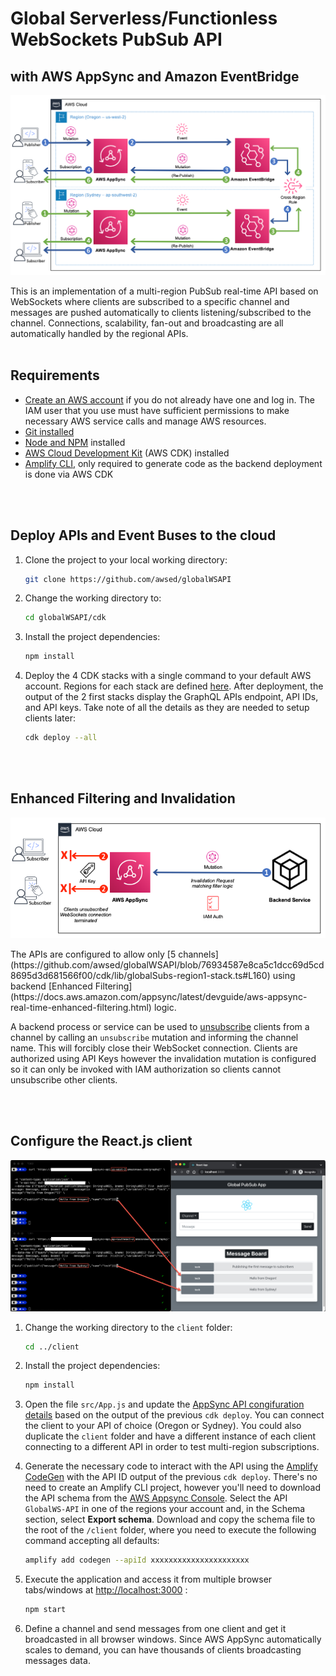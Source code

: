 # Global Serverless/Functionless WebSockets PubSub API 
## with AWS AppSync and Amazon EventBridge


![Screnshot](images/globalWSAPI.png)

This is an implementation of a multi-region PubSub real-time API based on WebSockets where clients are subscribed to a specific channel and messages are pushed automatically to clients listening/subscribed to the channel. Connections, scalability, fan-out and broadcasting are all automatically handled by the regional APIs.
<br/>
<br/>

## Requirements

* [Create an AWS account](https://portal.aws.amazon.com/gp/aws/developer/registration/index.html) if you do not already have one and log in. The IAM user that you use must have sufficient permissions to make necessary AWS service calls and manage AWS resources.
* [Git installed](https://git-scm.com/book/en/v2/Getting-Started-Installing-Git)
* [Node and NPM](https://nodejs.org/en/download/) installed
* [AWS Cloud Development Kit](https://docs.aws.amazon.com/cdk/latest/guide/cli.html) (AWS CDK) installed
* [Amplify CLI](https://docs.amplify.aws/cli/start/install/), only required to generate code as the backend deployment is done via AWS CDK
<br/>
<br/>

## Deploy APIs and Event Buses to the cloud

1. Clone the project to your local working directory:

   ```sh
   git clone https://github.com/awsed/globalWSAPI
   ```

2. Change the working directory to:

   ```sh
   cd globalWSAPI/cdk
   ```

3. Install the project dependencies:

   ```sh
   npm install
   ```

4. Deploy the 4 CDK stacks with a single command to your default AWS account. Regions for each stack are defined [here](https://github.com/awsed/globalWSAPI/blob/main/cdk/bin/multiregionsubs.ts). After deployment, the output of the 2 first stacks display the GraphQL APIs endpoint, API IDs, and API keys. Take note of all the details as they are needed to setup clients later:

   ```sh
   cdk deploy --all
   ```
<br/>
<br/>

## Enhanced Filtering and Invalidation

<p align="center">
  <img src="images/invalidation.png">
</p>
The APIs are configured to allow only [5 channels](https://github.com/awsed/globalWSAPI/blob/76934587e8ca5c1dcc69d5cd8695d3d681566f00/cdk/lib/globalSubs-region1-stack.ts#L160) using backend [Enhanced Filtering](https://docs.aws.amazon.com/appsync/latest/devguide/aws-appsync-real-time-enhanced-filtering.html) logic.

A backend process or service can be used to [unsubscribe](https://docs.aws.amazon.com/appsync/latest/devguide/aws-appsync-real-time-invalidation.html) clients from a channel by calling an `unsubscribe` mutation and informing the channel name. This will forcibly close their WebSocket connection. Clients are authorized using API Keys however the invalidation mutation is configured so it can only be invoked with IAM authorization so clients cannot unsubscribe other clients.

<br/>
<br/>

## Configure the React.js client
![Screnshot](images/client.png)

1. Change the working directory to the `client` folder:

   ```sh
   cd ../client
   ```

2. Install the project dependencies:

   ```sh
   npm install
   ```

3. Open the file `src/App.js` and update the [AppSync API congifuration details](https://github.com/awsed/globalWSAPI/blob/064f6d3012e66a486185b56404a8fa92048589c2/client/src/App.js#L11) based on the output of the previous `cdk deploy`. You can connect the client to your API of choice (Oregon or Sydney). You could also duplicate the `client` folder and have a different instance of each client connecting to a different API in order to test multi-region subscriptions.

4. Generate the necessary code to interact with the API using the [Amplify CodeGen](https://docs.amplify.aws/cli/graphql-transformer/codegen/) with the API ID output of the previous `cdk deploy`. There's no need to create an Amplify CLI project, however you'll need to download the API schema from the [AWS Appsync Console](https://console.aws.amazon.com/appsync/home). Select the API `GlobalWS-API` in one of the regions your account and, in the Schema section, select **Export schema**. Download and copy the schema file to the root of the `/client` folder, where you need to execute the following command accepting all defaults:

   ```sh
   amplify add codegen --apiId xxxxxxxxxxxxxxxxxxxxxx
   ```

6. Execute the application and access it from multiple browser tabs/windows at <http://localhost:3000> :

    ```bash
    npm start
    ```

7. Define a channel and send messages from one client and get it broadcasted in all browser windows. Since AWS AppSync automatically scales to demand, you can have thousands of clients broadcasting messages data. 
